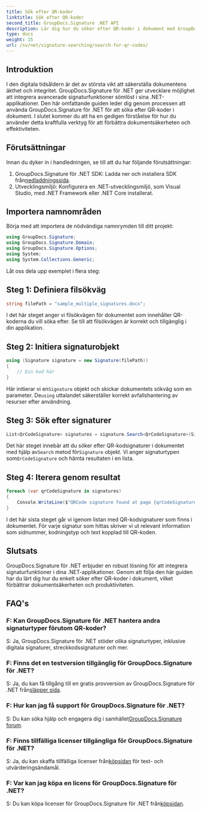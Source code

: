 ```yaml
---
title: Sök efter QR-koder
linktitle: Sök efter QR-koder
second_title: GroupDocs.Signature .NET API
description: Lär dig hur du söker efter QR-koder i dokument med GroupDocs.Signature för .NET. Förbättra dokumentsäkerheten utan ansträngning.
type: docs
weight: 15
url: /sv/net/signature-searching/search-for-qr-codes/
---
```

## Introduktion

I den digitala tidsåldern är det av största vikt att säkerställa dokumentens äkthet och integritet. GroupDocs.Signature för .NET ger utvecklare möjlighet att integrera avancerade signaturfunktioner sömlöst i sina .NET-applikationer. Den här omfattande guiden leder dig genom processen att använda GroupDocs.Signature för .NET för att söka efter QR-koder i dokument. I slutet kommer du att ha en gedigen förståelse för hur du använder detta kraftfulla verktyg för att förbättra dokumentsäkerheten och effektiviteten.

## Förutsättningar

Innan du dyker in i handledningen, se till att du har följande förutsättningar:

1.  GroupDocs.Signature för .NET SDK: Ladda ner och installera SDK från[nedladdningssida](https://releases.groupdocs.com/signature/net/).
2. Utvecklingsmiljö: Konfigurera en .NET-utvecklingsmiljö, som Visual Studio, med .NET Framework eller .NET Core installerat.

## Importera namnområden

Börja med att importera de nödvändiga namnrymden till ditt projekt:

```csharp
using GroupDocs.Signature;
using GroupDocs.Signature.Domain;
using GroupDocs.Signature.Options;
using System;
using System.Collections.Generic;
```

Låt oss dela upp exemplet i flera steg:

## Steg 1: Definiera filsökväg

```csharp
string filePath = "sample_multiple_signatures.docx";
```

I det här steget anger vi filsökvägen för dokumentet som innehåller QR-koderna du vill söka efter. Se till att filsökvägen är korrekt och tillgänglig i din applikation.

## Steg 2: Initiera signaturobjekt

```csharp
using (Signature signature = new Signature(filePath))
{
    // Din kod här
}
```

 Här initierar vi en`Signature` objekt och skickar dokumentets sökväg som en parameter. De`using` uttalandet säkerställer korrekt avfallshantering av resurser efter användning.

## Steg 3: Sök efter signaturer

```csharp
List<QrCodeSignature> signatures = signature.Search<QrCodeSignature>(SignatureType.QrCode);
```

 Det här steget innebär att du söker efter QR-kodsignaturer i dokumentet med hjälp av`Search` metod för`Signature` objekt. Vi anger signaturtypen som`QrCodeSignature` och hämta resultaten i en lista.

## Steg 4: Iterera genom resultat

```csharp
foreach (var qrCodeSignature in signatures)
{
    Console.WriteLine($"QRCode signature found at page {qrCodeSignature.PageNumber} with type {qrCodeSignature.EncodeType.TypeName} and text {qrCodeSignature.Text}");
}
```

I det här sista steget går vi igenom listan med QR-kodsignaturer som finns i dokumentet. För varje signatur som hittas skriver vi ut relevant information som sidnummer, kodningstyp och text kopplad till QR-koden.

## Slutsats

GroupDocs.Signature för .NET erbjuder en robust lösning för att integrera signaturfunktioner i dina .NET-applikationer. Genom att följa den här guiden har du lärt dig hur du enkelt söker efter QR-koder i dokument, vilket förbättrar dokumentsäkerheten och produktiviteten.

## FAQ's

### F: Kan GroupDocs.Signature för .NET hantera andra signaturtyper förutom QR-koder?
S: Ja, GroupDocs.Signature för .NET stöder olika signaturtyper, inklusive digitala signaturer, streckkodssignaturer och mer.

### F: Finns det en testversion tillgänglig för GroupDocs.Signature för .NET?
 S: Ja, du kan få tillgång till en gratis provversion av GroupDocs.Signature för .NET från[släpper sida](https://releases.groupdocs.com/).

### F: Hur kan jag få support för GroupDocs.Signature för .NET?
 S: Du kan söka hjälp och engagera dig i samhället[GroupDocs.Signature forum](https://forum.groupdocs.com/c/signature/13).

### F: Finns tillfälliga licenser tillgängliga för GroupDocs.Signature för .NET?
 S: Ja, du kan skaffa tillfälliga licenser från[köpsidan](https://purchase.groupdocs.com/temporary-license/) för test- och utvärderingsändamål.

### F: Var kan jag köpa en licens för GroupDocs.Signature för .NET?
 S: Du kan köpa licenser för GroupDocs.Signature för .NET från[köpsidan](https://purchase.groupdocs.com/buy).